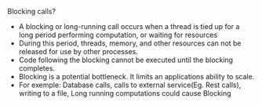 Blocking calls?

- A blocking or long-running call occurs when a thread is tied up for a long period performing computation, or waiting for resources
- During this period, threads, memory, and other resources can not be released for use by other processes.
- Code following the blocking cannot be executed until the blocking completes.
- Blocking is a potential bottleneck. It limits an applications ability to scale.
- For exemple: Database calls, calls to external service(Eg. Rest calls), writing to a file, Long running computations could cause Blocking 